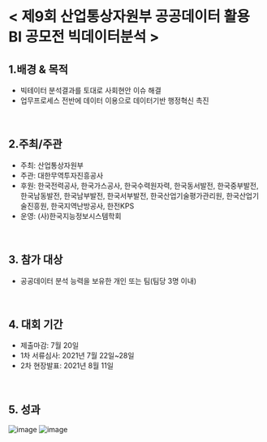 # < 제9회 산업통상자원부 공공데이터 활용 BI 공모전 빅데이터분석 >

## 1.배경 & 목적
 - 빅테이터 분석결과를 토대로 사회현안 이슈 해결
 - 업무프로세스 전반에 데이터 이용으로 데이터기반 행정혁신 촉진
<br>

## 2.주최/주관  
 - 주최: 산업통상자원부
 - 주관: 대한무역투자진흥공사
 - 후원: 한국전력공사, 한국가스공사, 한국수력원자력, 한국동서발전, 한국중부발전, 한국남동발전, 한국남부발전, 한국서부발전, 한국산업기술평가관리원, 한국산업기술진흥원, 한국지역난방공사, 한전KPS
 - 운영: (사)한국지능정보시스템학회
<br>

## 3. 참가 대상  
 - 공공데이터 분석 능력을 보유한 개인 또는 팀(팀당 3명 이내) 
<br>

## 4. 대회 기간
 - 제출마감: 7월 20일
 - 1차 서류심사: 2021년 7월 22일~28일
 - 2차 현장발표: 2021년 8월 11일
<br>

## 5. 성과
![image](https://user-images.githubusercontent.com/55688416/151649190-f15f70a1-af9c-424a-8cf0-3198b46a3e9b.png)
![image](https://user-images.githubusercontent.com/55688416/151649474-d5df0891-8b21-4cbd-a2fb-28a9569b9f04.png)
